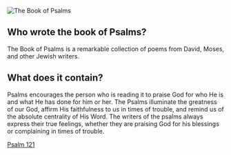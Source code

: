 ![The Book of Psalms](https://encrypted-tbn0.gstatic.com/images?q=tbn:ANd9GcQcz8zuePGpP6WeHeYc5hA1n3XvozYrouSI7A&usqp=CAU)

## Who wrote the book of Psalms?
The Book of Psalms is a remarkable collection of poems from David, Moses, and other Jewish writers.

## What does it contain?
Psalms encourages the person who is reading it to praise God for who He is and what He has done for him or her. The Psalms illuminate the greatness of our God, affirm His faithfulness to us in times of trouble, and remind us of the absolute centrality of His Word. The writers of the psalms always express their true feelings, whether they are praising God for his blessings or complaining in times of trouble.

[Psalm 121](/chapters/Psalm121)
